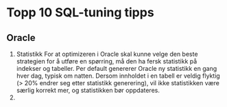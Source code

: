 # Topp 10 SQL-tuning tipps 

## Oracle 

1. Statistikk
   For at optimizeren i Oracle skal kunne velge den beste strategien for å utføre en spørring, må den ha fersk statistikk på indekser og tabeller. Per default genererer Oracle ny statistikk en gang hver dag, typisk om natten. Dersom innholdet i en tabell er veldig flyktig (> 20% endrer seg etter statistikk generering), vil ikke statistikken være særlig korrekt mer, og statistikken bør oppdateres.
2. 
